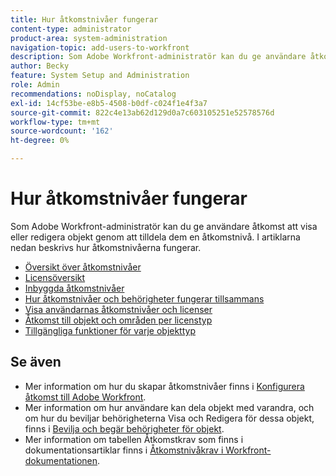 ```yaml
---
title: Hur åtkomstnivåer fungerar
content-type: administrator
product-area: system-administration
navigation-topic: add-users-to-workfront
description: Som Adobe Workfront-administratör kan du ge användare åtkomst att visa eller redigera objekt genom att tilldela dem en åtkomstnivå. I artiklarna nedan beskrivs hur åtkomstnivåerna fungerar.
author: Becky
feature: System Setup and Administration
role: Admin
recommendations: noDisplay, noCatalog
exl-id: 14cf53be-e8b5-4508-b0df-c024f1e4f3a7
source-git-commit: 822c4e13ab62d129d0a7c603105251e52578576d
workflow-type: tm+mt
source-wordcount: '162'
ht-degree: 0%

---
```


# Hur åtkomstnivåer fungerar

Som Adobe Workfront-administratör kan du ge användare åtkomst att visa eller redigera objekt genom att tilldela dem en åtkomstnivå. I artiklarna nedan beskrivs hur åtkomstnivåerna fungerar.

* [Översikt över åtkomstnivåer](../../../administration-and-setup/add-users/access-levels-and-object-permissions/access-levels-overview.md)
* [Licensöversikt](/help/quicksilver/administration-and-setup/add-users/access-levels-and-object-permissions/wf-licenses.md)
* [Inbyggda åtkomstnivåer](../../../administration-and-setup/add-users/access-levels-and-object-permissions/default-access-levels-in-workfront.md)
* [Hur åtkomstnivåer och behörigheter fungerar tillsammans](../../../administration-and-setup/add-users/access-levels-and-object-permissions/how-access-levels-permissions-work-together.md)
* [Visa användarnas åtkomstnivåer och licenser](../../../administration-and-setup/add-users/access-levels-and-object-permissions/list-access-levels-and-licenses-for-your-users.md)
* [Åtkomst till objekt och områden per licenstyp](../../../administration-and-setup/add-users/access-levels-and-object-permissions/access-to-objects-and-areas-by-license-type.md)
* [Tillgängliga funktioner för varje objekttyp](../../../administration-and-setup/add-users/access-levels-and-object-permissions/functionality-available-for-each-object-type.md)

## Se även

* Mer information om hur du skapar åtkomstnivåer finns i [Konfigurera åtkomst till Adobe Workfront](../../../administration-and-setup/add-users/configure-and-grant-access/configure-access.md).
* Mer information om hur användare kan dela objekt med varandra, och om hur du beviljar behörigheterna Visa och Redigera för dessa objekt, finns i [Bevilja och begär behörigheter för objekt](../../../workfront-basics/grant-and-request-access-to-objects/grant-and-request-access-to-objects.md).
* Mer information om tabellen Åtkomstkrav som finns i dokumentationsartiklar finns i [Åtkomstnivåkrav i Workfront-dokumentationen](/help/quicksilver/administration-and-setup/add-users/access-levels-and-object-permissions/access-level-requirements-in-documentation.md).

